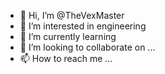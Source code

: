 - 👋 Hi, I’m @TheVexMaster
- 👀 I’m interested in engineering
- 🌱 I’m currently learning 
- 💞️ I’m looking to collaborate on ...
- 📫 How to reach me ...

<!---
TheVexMaster/TheVexMaster is a ✨ special ✨ repository because its `README.md` (this file) appears on your GitHub profile.
You can click the Preview link to take a look at your changes.
--->
